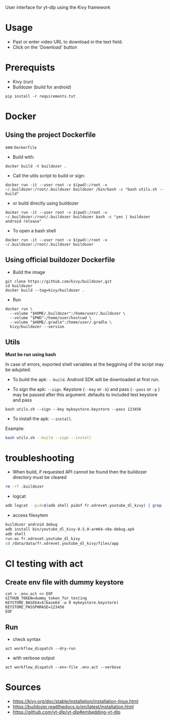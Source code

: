 User interface for yt-dlp using the Kivy framework

# Usage

* Past or enter video URL to download in the text field.
* Click on the 'Download' button

# Prerequists

* Kivy (run)
* Buildozer (build for android)

```
pip install -r requirements.txt
```

# Docker

## Using the project Dockerfile

see `Dockerfile`

* Build with:

`docker build -t buildozer .`

* Call the utils script to build or sign:

`docker run -it --user root -v $(pwd):/root -v ~/.buildozer:/root/.buildozer buildozer /bin/bash -c "bash utils.sh --build"`

* or build directly using buildozer

`docker run -it --user root -v $(pwd):/root -v ~/.buildozer:/root/.buildozer buildozer bash -c "yes | buildozer android release"`

* To open a bash shell

`docker run -it --user root -v $(pwd):/root -v ~/.buildozer:/root/.buildozer buildozer`


## Using official buildozer Dockerfile

* Build the image

```
git clone https://github.com/kivy/buildozer.git
cd buildozer
docker build --tag=kivy/buildozer .
```

* Run

```
docker run \
  --volume "$HOME/.buildozer":/home/user/.buildozer \
  --volume "$PWD":/home/user/hostcwd \
  --volume "$HOME/.gradle":/home/user/.gradle \
  kivy/buildozer --version
```

## Utils

**Must be run using bash**

In case of errors, exported shell variables at the beggining of the script may be adujsted. 

* To build the apk: `--build`. Android SDK will be downloaded at first run. 

* To sign the apk: `--sign`. Keystore (`--key` or `-k`)  and pass (`--pass` or `-p` ) may be passed after this argument. defaults to included test keystore and pass

```
bash utils.sh --sign --key mykeystore.keystore --pass 123456
```

* To install the apk: `--install`. 

Example: 

```bash
bash utils.sh --build --sign --install
```


# troubleshooting

* When build, if requested API cannot be found then the buildozer directory must be cleared

```sh
rm -rf .buildozer
```

* logcat

```sh
adb logcat --pid=$(adb shell pidof fr.odrevet.youtube_dl_kivy) | grep -E "(ERROR|python|File|line)"
```

* access filesytem

```sh
buildozer android debug
adb install bin/youtube_dl_kivy-0.5.0-arm64-v8a-debug.apk
adb shell
run-as fr.odrevet.youtube_dl_kivy
cd /data/data/fr.odrevet.youtube_dl_kivy/files/app
```

# CI testing with act

## Create env file with dummy keystore

```
cat > .env.act << EOF
GITHUB_TOKEN=dummy_token_for_testing
KEYSTORE_BASE64=$(base64 -w 0 mykeystore.keystore)
KEYSTORE_PASSPHRASE=123456
EOF
```

## Run

* check syntax

```
act workflow_dispatch --dry-run
```

* with verbose output

```
act workflow_dispatch --env-file .env.act --verbose
```

# Sources

* https://kivy.org/doc/stable/installation/installation-linux.html
* https://buildozer.readthedocs.io/en/latest/installation.html
* https://github.com/yt-dlp/yt-dlp#embedding-yt-dlp

